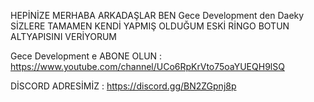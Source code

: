 HEPİNİZE MERHABA ARKADAŞLAR BEN Gece Development den Daeky SİZLERE TAMAMEN KENDİ YAPMIŞ OLDUĞUM ESKİ RİNGO BOTUN ALTYAPISINI VERİYORUM 

Gece Development e ABONE OLUN : https://www.youtube.com/channel/UCo6RpKrVto75oaYUEQH9lSQ

DİSCORD ADRESİMİZ : https://discord.gg/BN2ZGpnj8p

